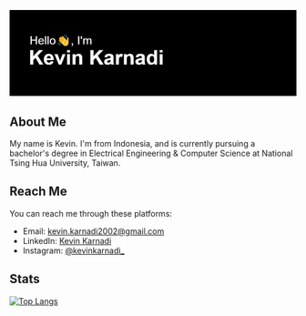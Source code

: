 ![Header](/header.png)

## About Me

My name is Kevin. I'm from Indonesia, and is currently pursuing a bachelor's degree in Electrical Engineering & Computer Science at National Tsing Hua University, Taiwan.

<!--## Highlighted Projects-->

<!--## Related Links-->

## Reach Me

You can reach me through these platforms:
- Email: kevin.karnadi2002@gmail.com
- LinkedIn: [Kevin Karnadi](https://www.linkedin.com/in/kevinkarnadi)
- Instagram: [@kevinkarnadi_](https://www.instagram.com/kevinkarnadi_)

## Stats

[![Top Langs](https://github-readme-stats.vercel.app/api/top-langs/?username=KevinKarnadi&theme=dark&layout=compact)](https://github.com/anuraghazra/github-readme-stats)

<!--
**KevinKarnadi/KevinKarnadi** is a ✨ _special_ ✨ repository because its `README.md` (this file) appears on your GitHub profile.

Here are some ideas to get you started:

- 🔭 I’m currently working on ...
- 🌱 I’m currently learning ...
- 👯 I’m looking to collaborate on ...
- 🤔 I’m looking for help with ...
- 💬 Ask me about ...
- 📫 How to reach me: ...
- 😄 Pronouns: ...
- ⚡ Fun fact: ...
-->
